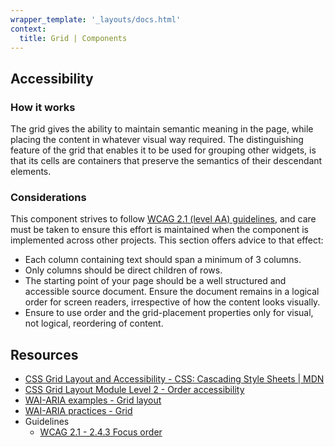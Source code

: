 ```yaml
---
wrapper_template: '_layouts/docs.html'
context:
  title: Grid | Components
---
```


## Accessibility

### How it works

The grid gives the ability to maintain semantic meaning in the page, while placing the content in whatever visual way required. The distinguishing feature of the grid that enables it to be used for grouping other widgets, is that its cells are containers that preserve the semantics of their descendant elements.

### Considerations

This component strives to follow [WCAG 2.1 (level AA) guidelines](https://www.w3.org/TR/WCAG21/), and care must be taken to ensure this effort is maintained when the component is implemented across other projects. This section offers advice to that effect:

- Each column containing text should span a minimum of 3 columns.
- Only columns should be direct children of rows.
- The starting point of your page should be a well structured and accessible source document. Ensure the document remains in a logical order for screen readers, irrespective of how the content looks visually.
- Ensure to use order and the grid-placement properties only for visual, not logical, reordering of content.

## Resources

- [CSS Grid Layout and Accessibility - CSS: Cascading Style Sheets | MDN](https://developer.mozilla.org/en-US/docs/Web/CSS/CSS_Grid_Layout/CSS_Grid_Layout_and_Accessibility)
- [CSS Grid Layout Module Level 2 - Order accessibility](https://drafts.csswg.org/css-grid/#order-accessibility)
- [WAI-ARIA examples - Grid layout ](https://www.w3.org/TR/wai-aria-practices/examples/grid/LayoutGrids.html)
- [WAI-ARIA practices - Grid](https://www.w3.org/TR/wai-aria-practices-1.1/#grid)
- Guidelines
  - [WCAG 2.1 - 2.4.3 Focus order](https://www.w3.org/TR/WCAG21/#focus-order)
